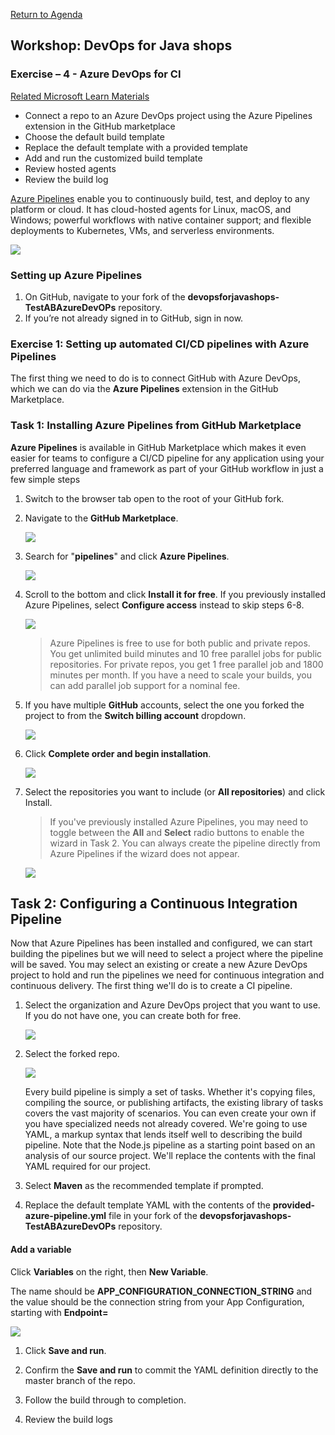 
[Return to Agenda](README.md)
<br/>

## Workshop: DevOps for Java shops


### Exercise – 4 - Azure DevOps for CI

[Related Microsoft Learn Materials](https://docs.microsoft.com/en-us/learn/modules/create-a-build-pipeline/)

 - Connect a repo to an Azure DevOps project using the Azure Pipelines extension in the GitHub marketplace
 - Choose the default build template
 - Replace the default template with a provided template
 - Add and run the customized build template
 - Review hosted agents
 - Review the build log

[Azure Pipelines](https://azure.microsoft.com/services/devops/pipelines/) enable you to continuously build, test, and deploy to any platform or cloud. It has cloud-hosted agents for Linux, macOS, and Windows; powerful workflows with native container support; and flexible deployments to Kubernetes, VMs, and serverless environments.

   ![](media/overview.png)


### Setting up Azure Pipelines

1. On GitHub, navigate to your fork of the **devopsforjavashops-TestABAzureDevOPs** repository.
1. If you’re not already signed in to GitHub, sign in now.


### Exercise 1: Setting up automated CI/CD pipelines with Azure Pipelines

The first thing we need to do is to connect GitHub with Azure DevOps, which we can do via the **Azure Pipelines** extension in the GitHub Marketplace.

### Task 1: Installing Azure Pipelines from GitHub Marketplace

**Azure Pipelines** is available in GitHub Marketplace which makes it even easier for teams to configure a CI/CD pipeline for any application using your preferred language and framework as part of your GitHub workflow in just a few simple steps

1. Switch to the browser tab open to the root of your GitHub fork.

1. Navigate to the **GitHub Marketplace**.

    ![](media/marketplace-github.png)

1. Search for "**pipelines**" and click **Azure Pipelines**.
   
    ![](media/azurepipelines-extension.png)

1. Scroll to the bottom and click **Install it for free**. If you previously installed Azure Pipelines, select **Configure access** instead to skip steps 6-8.
    
    ![](media/install-azurepipelines.png)

   > Azure Pipelines is free to use for both public and private repos. You get unlimited build minutes and 10 free parallel jobs for public repositories. For private repos, you get 1 free parallel job and 1800 minutes per month. If you have a need to scale your builds, you can add parallel job support for a nominal fee.

1. If you have multiple **GitHub** accounts, select the one you forked the project to from the **Switch billing account** dropdown.

    ![](media/switch-account.png)

1. Click **Complete order and begin installation**.

     ![](media/complete-order.png)

1. Select the repositories you want to include (or **All repositories**) and click Install.
 
    > If you've previously installed Azure Pipelines, you may need to toggle between the **All** and **Select** radio buttons to enable the wizard in Task 2. You can always create the pipeline directly from Azure Pipelines if the wizard does not appear.

     ![](media/install.png)

## Task 2: Configuring a Continuous Integration Pipeline

Now that Azure Pipelines has been installed and configured, we can start building the pipelines but we will need to select a project where the pipeline will be saved. You may select an existing or create a new Azure DevOps project to hold and run the pipelines we need for continuous integration and continuous delivery. The first thing we'll do is to create a CI pipeline.

1. Select the organization and Azure DevOps project that you want to use. If you do not have one, you can create both for free.

   ![](media/setup-azurepipelines.png)

1. Select the forked repo.

   ![](media/select-forkedrepo.png)

   Every build pipeline is simply a set of tasks. Whether it's copying files, compiling the source, or publishing artifacts, the existing library of tasks covers the vast majority of scenarios. You can even create your own if you have specialized needs not already covered. We're going to use YAML, a markup syntax that lends itself well to describing the build pipeline. Note that the Node.js pipeline as a starting point based on an analysis of our source project. We'll replace the contents with the final YAML required for our project.

1. Select **Maven** as the recommended template if prompted.

1. Replace the default template YAML with the contents of the  **provided-azure-pipeline.yml** file in your fork of the **devopsforjavashops-TestABAzureDevOPs** repository.

#### Add a variable 

Click **Variables** on the right, then **New Variable**.

The name should be **APP_CONFIGURATION_CONNECTION_STRING** and the value should be the connection string from your App Configuration, starting with **Endpoint=**

   ![](media/devopsvariable.png)

1. Click **Save and run**.

1. Confirm the **Save and run** to commit the YAML definition directly to the master branch of the repo.

1. Follow the build through to completion.
1. Review the build logs
    